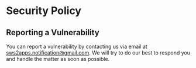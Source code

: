 # Security Policy

## Reporting a Vulnerability

You can report a vulnerability by contacting us via email at sws2apps.notification@gmail.com. We will try to do our best to respond you and handle the matter as soon as possible.
